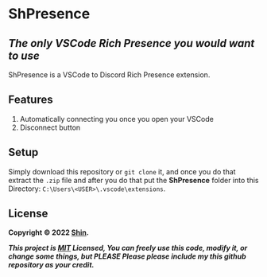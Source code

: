 # ShPresence

## *The only VSCode Rich Presence you would want to use*

ShPresence is a VSCode to Discord Rich Presence extension.

## Features

1. Automatically connecting you once you open your VSCode
2. Disconnect button

## Setup

Simply download this repository or `git clone` it, and once you do that extract the `.zip` file
and after you do that put the **ShPresence** folder into this Directory: `C:\Users\<USER>\.vscode\extensions`.

## License

**Copyright © 2022 [Shin](https://github.com/Shineurysm).**

***This project is [MIT](https://github.com/Shineurysm/ShPresence/blob/main/LICENSE.md) Licensed, You can freely use this code, modify it, or change some things, but PLEASE Please please include my this github repository as your credit.***